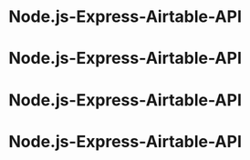 # Node.js-Express-Airtable-API
# Node.js-Express-Airtable-API
# Node.js-Express-Airtable-API
# Node.js-Express-Airtable-API
